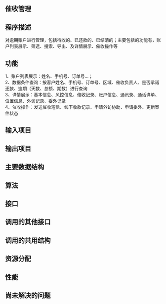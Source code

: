 
## 催收管理
## 程序描述
  对逾期账户进行管理，包括待收的、已还款的、已结清的；主要包括的功能有，账户列表展示、筛选、搜索、导出、及详情展示、催收操作等
## 功能
  1、账户列表展示：姓名、手机号、订单号...；<br>
  2、数据条件查询：按客户姓名、手机号、订单号、区域、催收负责人、是否承诺还款、逾期（天数、总额、期数）进行查询<br>
  3、详情展示：基本信息、风控信息、催收记录、账户信息、通讯录、通话详单、位置信息、外访记录、委外记录<br>
  4、催收操作：发送催收短信、线下收款记录、申请外访协助、申请委外、更新案件状态<br>
## 输入项目
## 输出项目
## 主要数据结构
## 算法
## 接口
<!-- [filename](../sr/app.js ':include' ) -->
## 调用的其他接口
## 调用的共用结构
## 资源分配
## 性能
## 尚未解决的问题



